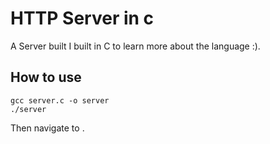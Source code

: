# HTTP Server in c 

A Server built I built in C to learn more about the language :).

## How to use

```
gcc server.c -o server
./server
```

Then navigate to [](localhost:1337).
